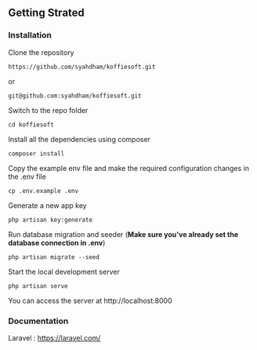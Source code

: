 ## Getting Strated

### Installation

Clone the repository

~~~
https://github.com/syahdham/koffiesoft.git
~~~
or
~~~
git@github.com:syahdham/koffiesoft.git
~~~

Switch to the repo folder

~~~
cd koffiesoft
~~~

Install all the dependencies using composer

~~~
composer install
~~~

Copy the example env file and make the required configuration changes in the .env file

~~~
cp .env.example .env
~~~

Generate a new app key

~~~
php artisan key:generate
~~~

Run database migration and seeder (<b>Make sure you've already set the database connection in .env</b>)

~~~
php artisan migrate --seed
~~~

Start the local development server

~~~
php artisan serve
~~~

You can access the server at http://localhost:8000

### Documentation

Laravel : https://laravel.com/

